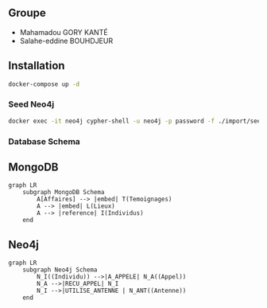 ## Groupe

- Mahamadou GORY KANTÉ
- Salahe-eddine BOUHDJEUR

## Installation

```bash
docker-compose up -d
```

### Seed Neo4j

```bash
docker exec -it neo4j cypher-shell -u neo4j -p password -f ./import/seed-neo4j.cypher
```

### Database Schema

## MongoDB

```mermaid
graph LR
    subgraph MongoDB Schema
        A[Affaires] --> |embed| T(Temoignages)
        A --> |embed| L(Lieux)
        A --> |reference| I(Individus)
    end
```

## Neo4j

```mermaid
graph LR
    subgraph Neo4j Schema
        N_I((Individu)) -->|A_APPELE| N_A((Appel))
        N_A -->|RECU_APPEL| N_I
        N_I -->|UTILISE_ANTENNE | N_ANT((Antenne))
    end
```

